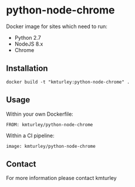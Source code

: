 # python-node-chrome

Docker image for sites which need to run:

* Python 2.7
* NodeJS 8.x
* Chrome

## Installation

    docker build -t "kmturley:python-node-chrome" .

## Usage

Within your own Dockerfile:

    FROM: kmturley/python-node-chrome

Within a CI pipeline:

    image: kmturley/python-node-chrome

## Contact

For more information please contact kmturley
